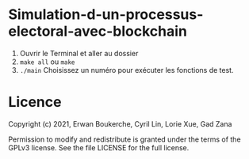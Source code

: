 # Simulation-d-un-processus-electoral-avec-blockchain

1. Ouvrir le Terminal et aller au dossier 
2. `make all` ou `make`
3. `./main`
Choisissez un numéro pour exécuter les fonctions de test.


# Licence
Copyright (c) 2021, Erwan Boukerche, Cyril Lin, Lorie Xue, Gad Zana

Permission to modify and redistribute is granted under the terms of the GPLv3 license. See the file LICENSE for the full license.
